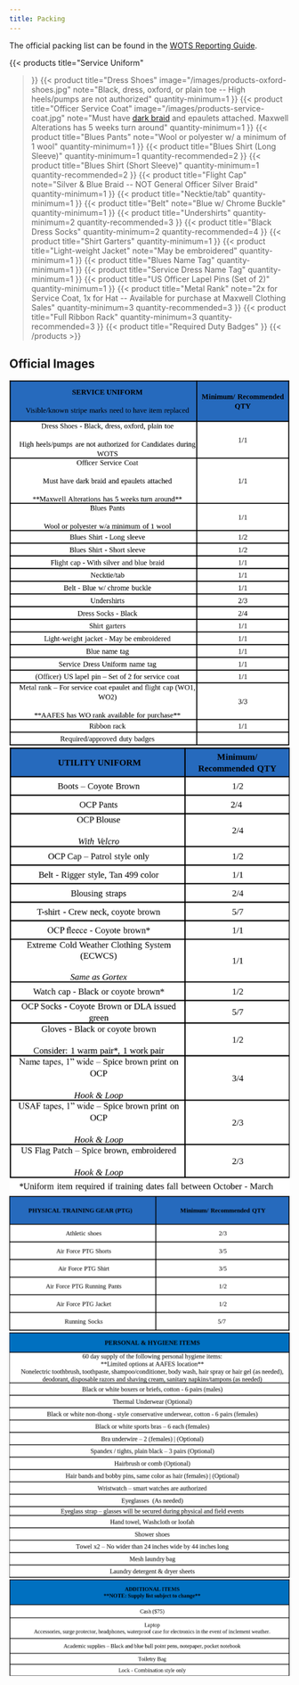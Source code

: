 ```yaml
---
title: Packing
---
```


The official packing list can be found in the [WOTS Reporting Guide](https://www.afaccessionscenter.af.mil/Portals/78/WOTS/Documents/WOTS%20Reporting%20Guide.pdf).

{{< products
    title="Service Uniform"
  >}}
  {{< product
      title="Dress Shoes"
      image="/images/products-oxford-shoes.jpg"
      note="Black, dress, oxford, or plain toe -- High heels/pumps are not authorized"
      quantity-minimum=1
  >}}
  {{< product
      title="Officer Service Coat"
      image="/images/products-service-coat.jpg"
      note="Must have [dark braid](http://www.uniforms-4u.com/p-us-air-force-half-inch-blue-officer-braids-6418.aspx) and epaulets attached. Maxwell Alterations has 5 weeks turn around"
      quantity-minimum=1
  >}}
  {{< product
      title="Blues Pants"
      note="Wool or polyester w/ a minimum of 1 wool"
      quantity-minimum=1
  >}}
  {{< product
      title="Blues Shirt (Long Sleeve)"
      quantity-minimum=1
      quantity-recommended=2
  >}}
  {{< product
      title="Blues Shirt (Short Sleeve)"
      quantity-minimum=1
      quantity-recommended=2
  >}}
  {{< product
      title="Flight Cap"
      note="Silver & Blue Braid -- NOT General Officer Silver Braid"
      quantity-minimum=1
  >}}
  {{< product
      title="Necktie/tab"
      quantity-minimum=1
  >}}
  {{< product
      title="Belt"
      note="Blue w/ Chrome Buckle"
      quantity-minimum=1
  >}}
  {{< product
      title="Undershirts"
      quantity-minimum=2
      quantity-recommended=3
  >}}
  {{< product
      title="Black Dress Socks"
      quantity-minimum=2
      quantity-recommended=4
  >}}
  {{< product
      title="Shirt Garters"
      quantity-minimum=1
  >}}
  {{< product
      title="Light-weight Jacket"
      note="May be embroidered"
      quantity-minimum=1
  >}}
  {{< product
      title="Blues Name Tag"
      quantity-minimum=1
  >}}
  {{< product
      title="Service Dress Name Tag"
      quantity-minimum=1
  >}}
  {{< product
      title="US Officer Lapel Pins (Set of 2)"
      quantity-minimum=1
  >}}
  {{< product
      title="Metal Rank"
      note="2x for Service Coat, 1x for Hat -- Available for purchase at Maxwell Clothing Sales"
      quantity-minimum=3
      quantity-recommended=3
  >}}
  {{< product
      title="Full Ribbon Rack"
      quantity-minimum=3
      quantity-recommended=3
  >}}
  {{< product
      title="Required Duty Badges"
  >}}
{{< /products >}}

## Official Images

![](/images/wots-packing-service-uniform.png)
![](/images/wots-packing-utility-uniform.png)
![](/images/wots-packing-ptg.png)
![](/images/wots-packing-hygiene.png)
![](/images/wots-packing-additional.png)
